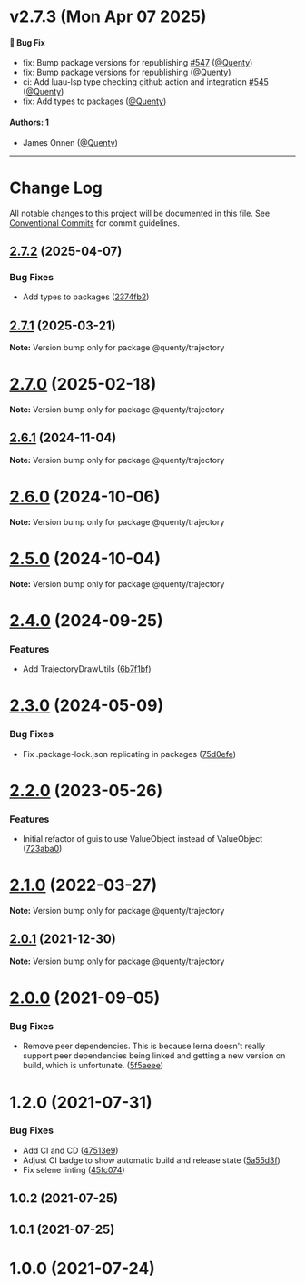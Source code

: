 # v2.7.3 (Mon Apr 07 2025)

#### 🐛 Bug Fix

- fix: Bump package versions for republishing [#547](https://github.com/Quenty/NevermoreEngine/pull/547) ([@Quenty](https://github.com/Quenty))
- fix: Bump package versions for republishing ([@Quenty](https://github.com/Quenty))
- ci: Add luau-lsp type checking github action and integration [#545](https://github.com/Quenty/NevermoreEngine/pull/545) ([@Quenty](https://github.com/Quenty))
- fix: Add types to packages ([@Quenty](https://github.com/Quenty))

#### Authors: 1

- James Onnen ([@Quenty](https://github.com/Quenty))

---

# Change Log

All notable changes to this project will be documented in this file.
See [Conventional Commits](https://conventionalcommits.org) for commit guidelines.

## [2.7.2](https://github.com/Quenty/NevermoreEngine/compare/@quenty/trajectory@2.7.1...@quenty/trajectory@2.7.2) (2025-04-07)


### Bug Fixes

* Add types to packages ([2374fb2](https://github.com/Quenty/NevermoreEngine/commit/2374fb2b043cfbe0e9b507b3316eec46a4e353a0))





## [2.7.1](https://github.com/Quenty/NevermoreEngine/compare/@quenty/trajectory@2.7.0...@quenty/trajectory@2.7.1) (2025-03-21)

**Note:** Version bump only for package @quenty/trajectory





# [2.7.0](https://github.com/Quenty/NevermoreEngine/compare/@quenty/trajectory@2.6.1...@quenty/trajectory@2.7.0) (2025-02-18)

**Note:** Version bump only for package @quenty/trajectory





## [2.6.1](https://github.com/Quenty/NevermoreEngine/compare/@quenty/trajectory@2.6.0...@quenty/trajectory@2.6.1) (2024-11-04)

**Note:** Version bump only for package @quenty/trajectory





# [2.6.0](https://github.com/Quenty/NevermoreEngine/compare/@quenty/trajectory@2.5.0...@quenty/trajectory@2.6.0) (2024-10-06)

**Note:** Version bump only for package @quenty/trajectory





# [2.5.0](https://github.com/Quenty/NevermoreEngine/compare/@quenty/trajectory@2.4.0...@quenty/trajectory@2.5.0) (2024-10-04)

**Note:** Version bump only for package @quenty/trajectory





# [2.4.0](https://github.com/Quenty/NevermoreEngine/compare/@quenty/trajectory@2.3.0...@quenty/trajectory@2.4.0) (2024-09-25)


### Features

* Add TrajectoryDrawUtils ([6b7f1bf](https://github.com/Quenty/NevermoreEngine/commit/6b7f1bf9905a1cfa5864dcd5de4b811ad0b6f0a5))





# [2.3.0](https://github.com/Quenty/NevermoreEngine/compare/@quenty/trajectory@2.2.0...@quenty/trajectory@2.3.0) (2024-05-09)


### Bug Fixes

* Fix .package-lock.json replicating in packages ([75d0efe](https://github.com/Quenty/NevermoreEngine/commit/75d0efeef239f221d93352af71a5b3e930ec23c5))





# [2.2.0](https://github.com/Quenty/NevermoreEngine/compare/@quenty/trajectory@2.1.0...@quenty/trajectory@2.2.0) (2023-05-26)


### Features

* Initial refactor of guis to use ValueObject instead of ValueObject ([723aba0](https://github.com/Quenty/NevermoreEngine/commit/723aba0208cae7e06c9d8bf2d8f0092d042d70ea))





# [2.1.0](https://github.com/Quenty/NevermoreEngine/compare/@quenty/trajectory@2.0.1...@quenty/trajectory@2.1.0) (2022-03-27)

**Note:** Version bump only for package @quenty/trajectory





## [2.0.1](https://github.com/Quenty/NevermoreEngine/compare/@quenty/trajectory@2.0.0...@quenty/trajectory@2.0.1) (2021-12-30)

**Note:** Version bump only for package @quenty/trajectory





# [2.0.0](https://github.com/Quenty/NevermoreEngine/compare/@quenty/trajectory@1.2.0...@quenty/trajectory@2.0.0) (2021-09-05)


### Bug Fixes

* Remove peer dependencies. This is because lerna doesn't really support peer dependencies being linked and getting a new version on build, which is unfortunate. ([5f5aeee](https://github.com/Quenty/NevermoreEngine/commit/5f5aeeea8de9975435309e53679f0ef7064f9dd0))





# 1.2.0 (2021-07-31)


### Bug Fixes

* Add CI and CD ([47513e9](https://github.com/Quenty/NevermoreEngine/commit/47513e9b568162707534af132396dd8756947dd3))
* Adjust CI badge to show automatic build and release state ([5a55d3f](https://github.com/Quenty/NevermoreEngine/commit/5a55d3f19bf8d66a760d67da9b56ed47fab74656))
* Fix selene linting ([45fc074](https://github.com/Quenty/NevermoreEngine/commit/45fc07489ee59127ac6582689f19a0e87c1e5b5a))



## 1.0.2 (2021-07-25)



## 1.0.1 (2021-07-25)



# 1.0.0 (2021-07-24)
